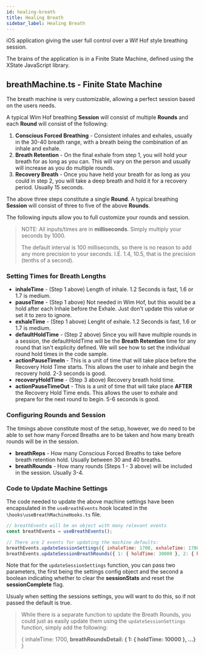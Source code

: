 ```yaml
---
id: healing-breath
title: Healing Breath
sidebar_label: Healing Breath
---
```


iOS application giving the user full control over a Wif Hof style breathing session.

The brains of the application is in a Finite State Machine, defined using the XState JavaScript library.

## breathMachine.ts - Finite State Machine

The breath machine is very customizable, allowing a perfect session based on the users needs.

A typical Wim Hof breathing **Session** will consist of multiple **Rounds** and each **Round** will consist of the following:

1.  **Conscious Forced Breathing** - Consistent inhales and exhales, usually in the 30-40 breath range, with a breath being the combination of an inhale and exhale.
2. **Breath Retention** - On the final exhale from step 1, you will hold your breath for as long as you can.  This will vary on the person and usually will increase as you do multiple rounds.
3. **Recovery Breath** - Once you have held your breath for as long as you could in step 2, you will take a deep breath and hold it for a recovery period.  Usually 15 seconds.

The above three steps constitute a single **Round**.  A typical breathing **Session** will consist of three to five of the above **Rounds**.

The following inputs allow you to full customize your rounds and session.

> NOTE: All inputs/times are in **milliseconds**.  Simply multiply your seconds by 1000.
>
> The default interval is 100 milliseconds, so there is no reason to add any more precision to your seconds.  I.E. 1.4, 10.5, that is the precision (tenths of a second).

### Setting Times for Breath Lengths

- **inhaleTime** - (Step 1 above) Length of inhale.  1.2 Seconds is fast, 1.6 or 1.7 is medium.
- **pauseTime** - (Step 1 above) Not needed in Wim Hof, but this would be a hold after each Inhale before the Exhale.  Just don't update this value or set it to zero to ignore.
- **exhaleTime** - (Step 1 above) Lenght of exhale. 1.2 Seconds is fast, 1.6 or 1.7 is medium.
- **defaultHoldTime** - (Step 2 above) Since you will have multiple rounds in a session, the defaultHoldTime will be the **Breath Retention** time for any round that isn't explicity defined.  We will see how to set the individual round hold times in the code sample.
- **actionPauseTimeIn** - This is a unit of time that will take place before the Recovery Hold Time starts.  This allows the user to inhale and begin the recovery hold.  2-3 seconds is good.
- **recoveryHoldTime** - (Step 3 above) Recovery breath hold time.  
- **actionPauseTimeOut** - This is a unit of time that will take place **AFTER** the Recovery Hold Time ends.  This allows the user to exhale and prepare for the next round to begin.  5-6 seconds is good.

### Configuring Rounds and Session

The timings above constitute most of the setup, however, we do need to be able to set how many Forced Breaths are to be taken and how many breath rounds will be in the session.

- **breathReps** - How many Conscious Forced Breaths to take before breath retention hold.  Usually between 30 and 40 breaths.
- **breathRounds** - How many rounds (Steps 1 - 3 above) will be included in the session.  Usually 3-4.

### Code to Update Machine Settings

The code needed to update the above machine settings have been encapsulated in the `useBreathEvents` hook located in the `\hooks\useBreathMachineHooks.ts` file.

```javascript
// breathEvents will be an object with many relevant events
const breathEvents = useBreathEvents();

// There are 2 events for updating the machine defaults:
breathEvents.updateSessionSettings({ inhaleTime: 1700, exhaleTime: 1700, ...}, true)
breathEvents.updateSessionBreathRounds({ 1: { holdTime: 30000 }, 2: { holdTime: 30000}, ... })
```

Note that for the `updateSessionSettings` function, you can pass two parameters, the first being the settings config object and the second a boolean indicating whether to clear the **sessionStats** and reset the **sessionComplete** flag.

Usualy when setting the sessions settings, you will want to do this, so if not passed the default is true.

> While there is a separate function to update the Breath Rounds, you could just as easily update them using the `updateSessionSettings` function, simply add the following:
>
> { inhaleTime: 1700, **breathRoundsDetail: { 1: { holdTime: 10000 }, ...}** }

